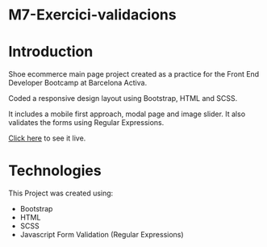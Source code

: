 # M7-Exercici-validacions

# Introduction
Shoe ecommerce main page project created as a practice for the Front End Developer Bootcamp at Barcelona Activa.

Coded a responsive design layout using Bootstrap, HTML and SCSS.

It includes a mobile first approach, modal page and image slider. It also validates the forms using Regular Expressions.

[Click here](https://charliecastleweb.github.io/M7-Exercici-validacions/) to see it live.

# Technologies

This Project was created using:

* Bootstrap
* HTML
* SCSS
* Javascript Form Validation (Regular Expressions)
